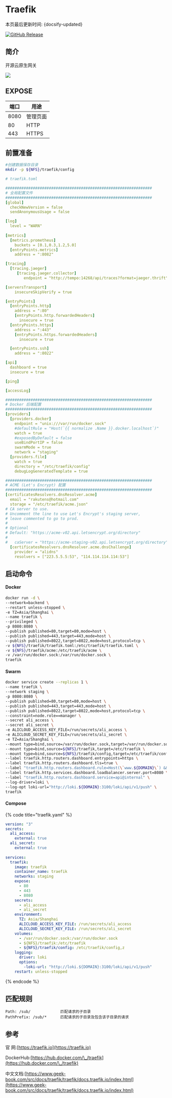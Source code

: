 # Traefik

本页最后更新时间: {docsify-updated}

[![GitHub Release](https://img.shields.io/github/release/traefik/traefik.svg)](https://github.com/traefik/traefik/releases/latest)

## 简介

开源云原生网关

![](../../images/traefik-screenshot.webp)

## EXPOSE

| 端口   | 用途    |
| ---- | ----- |
| 8080 | 管理页面  |
| 80   | HTTP  |
| 443  | HTTPS |



## 前置准备

```bash
#创建数据保存目录
mkdir -p ${NFS}/traefik/config
```

```yaml
# traefik.toml

################################################################
# 全局配置文件
################################################################
[global]
  checkNewVersion = false
  sendAnonymousUsage = false

[log]
  level = "WARN"
  
[metrics]
  [metrics.prometheus]
    buckets = [0.1,0.3,1.2,5.0]
  [entryPoints.metrics]
    address = ":8082"

[tracing]
  [tracing.jaeger]
     [tracing.jaeger.collector]
        endpoint = "http://tempo:14268/api/traces?format=jaeger.thrift"

[serversTransport]
	insecureSkipVerify = true

[entryPoints]
  [entryPoints.http]
    address = ":80"
    [entryPoints.http.forwardedHeaders]
      insecure = true
  [entryPoints.https]
    address = ":443"
    [entryPoints.https.forwardedHeaders]
      insecure = true

  [entryPoints.ssh]
    address = ":8022"

[api]
  dashboard = true
  insecure = true

[ping]

[accessLog]

################################################################
# Docker 后端配置
################################################################
[providers]
  [providers.docker]
    endpoint = "unix:///var/run/docker.sock"
    #defaultRule = "Host(`{{ normalize .Name }}.docker.localhost`)"
    watch = true
    #exposedByDefault = false
    useBindPortIP = false
    swarmMode = true
    network = "staging"
  [providers.file]
    watch = true
    directory = "/etc/traefik/config"
    debugLogGeneratedTemplate = true

################################################################
# ACME (Let's Encrypt) 配置
################################################################
[certificatesResolvers.dnsResolver.acme]
  email = "rakutens@hotmail.com"
  storage = "/etc/traefik/acme.json"
# CA server to use.
# Uncomment the line to use Let's Encrypt's staging server,
# leave commented to go to prod.
#
# Optional
# Default: "https://acme-v02.api.letsencrypt.org/directory"
#
#	caServer = "https://acme-staging-v02.api.letsencrypt.org/directory"
  [certificatesResolvers.dnsResolver.acme.dnsChallenge]
    provider = "alidns"
    resolvers = ["223.5.5.5:53", "114.114.114.114:53"]

```

## 启动命令

<!-- tabs:start -->
#### **Docker**


```bash
docker run -d \
--network=backend \
--restart unless-stopped \
-e TZ=Asia/Shanghai \
--name traefik \
--privileged \
-p 8080:8080 \
--publish published=80,target=80,mode=host \
--publish published=443,target=443,mode=host \
--publish published=8022,target=8022,mode=host,protocol=tcp \
-v ${NFS}/traefik/traefik.toml:/etc/traefik/traefik.toml \
-v ${NFS}/traefik/acme:/etc/traefik/acme \
-v /var/run/docker.sock:/var/run/docker.sock \
traefik
```


#### **Swarm**
```bash
docker service create --replicas 1 \
--name traefik \
--network staging \
-p 8080:8080 \
--publish published=80,target=80,mode=host \
--publish published=443,target=443,mode=host \
--publish published=8022,target=8022,mode=host,protocol=tcp \
--constraint=node.role==manager \
--secret ali_access \
--secret ali_secret \
-e ALICLOUD_ACCESS_KEY_FILE=/run/secrets/ali_access \
-e ALICLOUD_SECRET_KEY_FILE=/run/secrets/ali_secret \
-e TZ=Asia/Shanghai \
--mount type=bind,source=/var/run/docker.sock,target=/var/run/docker.sock \
--mount type=bind,source=${NFS}/traefik,target=/etc/traefik \
--mount type=bind,source=${NFS}/traefik/config,target=/etc/traefik/config,readonly \
--label traefik.http.routers.dashboard.entrypoints=https \
--label traefik.http.routers.dashboard.tls=true \
--label "traefik.http.routers.dashboard.rule=Host(\`www.${DOMAIN}\`) && (PathPrefix(\`/api\`) || PathPrefix(\`/dashboard\`))" \
--label traefik.http.services.dashboard.loadbalancer.server.port=8080 \
--label "traefik.http.routers.dashboard.service=api@internal" \
--log-driver=loki \
--log-opt loki-url="http://loki.${DOMAIN}:3100/loki/api/v1/push" \
traefik
```


#### **Compose**
{% code title="traefik.yaml" %}
```yaml
version: "3"
secrets: 
  ali_access: 
    external: true
  ali_secret: 
    external: true
    
services: 
  traefik: 
    image: traefik
    container_name: traefik
    networks: staging
    expose:
      - 80
      - 443
      - 8080
    secrets: 
      - ali_access
      - ali_secret
    environment: 
      TZ: Asia/Shanghai
      ALICLOUD_ACCESS_KEY_FILE: /run/secrets/ali_access
      ALICLOUD_SECRET_KEY_FILE: /run/secrets/ali_secret
    volumes: 
      - /var/run/docker.sock:/var/run/docker.sock
      - ${NFS}/traefik:/etc/traefik
      - ${NFS}/traefik/config: /etc/traefik/config,z
    logging: 
      driver: loki
      options: 
        -loki-url: "http://loki.${DOMAIN}:3100/loki/api/v1/push"
    restart: unless-stopped
```
{% endcode %}

<!-- tabs:end -->

## 匹配规则

```
Path: /sub/             匹配请求的子目录
PathPrefix: /sub/*      匹配请求的子目录及包含该子目录的请求
```

## 参考

官 网:[https://traefik.io](https://traefik.io)

DockerHub:[https://hub.docker.com/\_/traefik](https://hub.docker.com/\_/traefik)

中文文档:[https://www.geek-book.com/src/docs/traefik/traefik/docs.traefik.io/index.html](https://www.geek-book.com/src/docs/traefik/traefik/docs.traefik.io/index.html)
